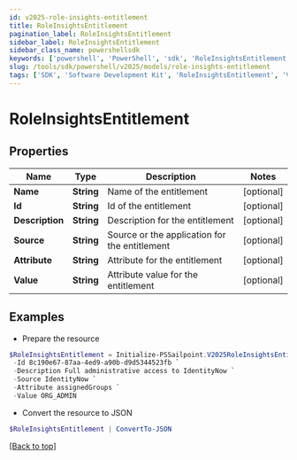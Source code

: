 ```yaml
---
id: v2025-role-insights-entitlement
title: RoleInsightsEntitlement
pagination_label: RoleInsightsEntitlement
sidebar_label: RoleInsightsEntitlement
sidebar_class_name: powershellsdk
keywords: ['powershell', 'PowerShell', 'sdk', 'RoleInsightsEntitlement', 'V2025RoleInsightsEntitlement'] 
slug: /tools/sdk/powershell/v2025/models/role-insights-entitlement
tags: ['SDK', 'Software Development Kit', 'RoleInsightsEntitlement', 'V2025RoleInsightsEntitlement']
---
```



# RoleInsightsEntitlement

## Properties

Name | Type | Description | Notes
------------ | ------------- | ------------- | -------------
**Name** | **String** | Name of the entitlement | [optional] 
**Id** | **String** | Id of the entitlement | [optional] 
**Description** | **String** | Description for the entitlement | [optional] 
**Source** | **String** | Source or the application for the entitlement | [optional] 
**Attribute** | **String** | Attribute for the entitlement | [optional] 
**Value** | **String** | Attribute value for the entitlement | [optional] 

## Examples

- Prepare the resource
```powershell
$RoleInsightsEntitlement = Initialize-PSSailpoint.V2025RoleInsightsEntitlement  -Name Administrator `
 -Id 8c190e67-87aa-4ed9-a90b-d9d5344523fb `
 -Description Full administrative access to IdentityNow `
 -Source IdentityNow `
 -Attribute assignedGroups `
 -Value ORG_ADMIN
```

- Convert the resource to JSON
```powershell
$RoleInsightsEntitlement | ConvertTo-JSON
```


[[Back to top]](#) 


